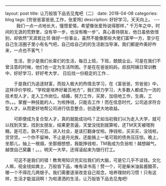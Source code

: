 ---
layout: post
title: 让万般皆下品去见鬼吧（二）
date: 2018-04-08
categories: blog
tags: [穷爸爸富爸爸,工作，张爱玲]
description: 好好学习，天天向上。
---  
&emsp;&emsp;我们一点一点地长大，憧憬爱情，希望像张爱玲说得那样，” 千万年之中，时间的无涯的荒野里，没有早一步，也没有晚一步‘’。真心善待朋友，他日虽依依惜别，却依然“天涯若比邻 做好一份事业，虽然不能像那些大佬们富甲一方，至少在自己生活圈子里小有名气吧，自己给自己的的生活剧当导演，我们都是咋美好咋来，一点也不客气！
  
  
&emsp;&emsp;生活，至少是我们长辈们的生活，每日上班，下班，兢兢业业。可是在我们不曾注意的时候，他们也一定为生活所困。于是在在爸爸妈妈，叔叔阿姨日常训教中，好好学习，好好考大学， 日后找一份稳定的工作... 


&emsp;&emsp;于是我们为追逐财富，而投入极大的热情去学习，在《富爸爸，穷爸爸》中，这样评价学校，“学校是培养好雇员地方‘’，我们努力学习，大多数人都成为一流的技术型人才，走入工作岗位。结婚，努力工作，买房，加倍地工作，生病，工作。。。掌握一种技能的人，为啦挣钱，只能去工作！而在信息时代，公司追求符合型人才。从而更好地帮公司进行信息整合，创造更大地收益。


&emsp;&emsp;可即便成为复合型人才，真的就能成功吗？正如当初我们以为走入大学，就可以找到天堂，找到女朋友，结果更苦逼，天堂没找到就算啦，还TM天天被喂狗粮。是可忍，孰不可忍。进入社会，是该打翻身仗啦。挣钱啦，买买买，没钱啦，贷贷贷。一个你不留神，不止是月光族，还能搞上一笔可观的债务压压惊。晚上，坐那儿，抽上一根烟，坐那细想想，我能挣钱啦，TM我成为负翁啦！越想越气，越恨自己窝囊！。。，明天一大早，还得滚起来为银行打工。


&emsp;&emsp;可这不是我们的错！教育用知识充实拉我们的大脑，可是它几乎不谈钱。文化人嘛，视金钱如粪土，万般皆下品，唯有读书高！赞一个，可是柴米油盐酱醋茶，哪一个不得花几两银子。我们需要逐渐改变自己观念，培养理财的习惯！只有这样，生活才能滋润啊！为啦潇洒的生活，让万般皆下品去见鬼吧!

